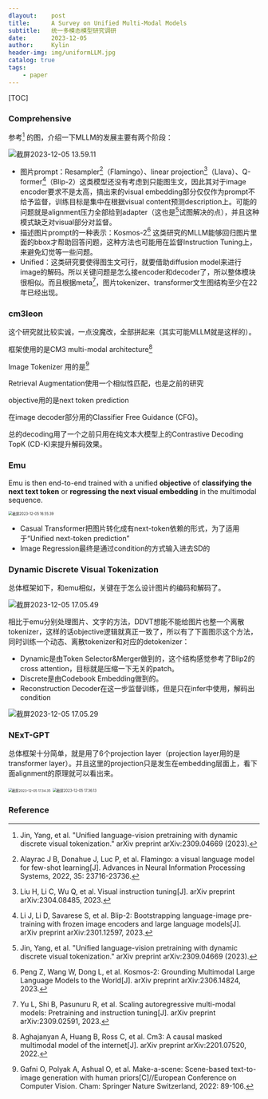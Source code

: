 ```yaml
---
dlayout:    post
title:      A Survey on Unified Multi-Modal Models
subtitle:   统一多模态模型研究调研
date:       2023-12-05
author:     Kylin
header-img: img/uniformLLM.jpg
catalog: true
tags:
    - paper
---
```




[TOC]

### Comprehensive

参考[^1] 的图，介绍一下MLLM的发展主要有两个阶段：

![截屏2023-12-05 13.59.11](http://kylinhub.oss-cn-shanghai.aliyuncs.com/uPic/20231205151219.png)

- 图片prompt：Resampler[^5]（Flamingo）、linear projection[^3]（Llava）、Q-former[^4]（Blip-2）这类模型还没有考虑到只能图生文，因此其对于image encoder要求不是太高，搞出来的visual embedding部分仅仅作为prompt不给予监督，训练目标是集中在根据visual content预测description上。可能的问题就是alignment压力全部给到adapter（这也是[^1]试图解决的点），并且这种模式缺乏对visual部分对监督。
- 描述图片prompt的一种表示：Kosmos-2[^7] 这类研究的MLLM能够回归图片里面的bbox才帮助回答问题，这种方法也可能用在监督Instruction Tuning上，来避免幻觉等一些问题。
- Unified：这类研究要使得图生文可行，就要借助diffusion model来进行image的解码。所以关键问题是怎么接encoder和decoder了，所以整体模块很相似。而且根据meta[^6]，图片tokenizer、transformer文生图结构至少在22年已经出现。



### cm3leon

这个研究就比较实诚，一点没魔改，全部拼起来（其实可能MLLM就是这样的）。

框架使用的是CM3 multi-modal architecture[^8]

Image Tokenizer 用的是[^9]

Retrieval Augmentation使用一个相似性匹配，也是之前的研究

objective用的是next token prediction



在image decoder部分用的Classifier Free Guidance (CFG)。

总的decoding用了一个之前只用在纯文本大模型上的Contrastive Decoding TopK (CD-K)来提升解码效果。



### Emu

Emu is then end-to-end trained with a unified **objective** of **classifying the next text token** or **regressing the next visual embedding** in the multimodal sequence. 

<img src="http://kylinhub.oss-cn-shanghai.aliyuncs.com/uPic/20231205165547.png" alt="截屏2023-12-05 16.55.39" style="zoom:50%;" />

- Casual Transformer把图片转化成有next-token依赖的形式，为了适用于“Unified next-token prediction”
- Image Regression最终是通过condition的方式输入进去SD的



### Dynamic Discrete Visual Tokenization

总体框架如下，和emu相似，关键在于怎么设计图片的编码和解码了。

![截屏2023-12-05 17.05.49](http://kylinhub.oss-cn-shanghai.aliyuncs.com/uPic/20231205171140.png)

相比于emu分别处理图片、文字的方法，DDVT想能不能给图片也整一个离散tokenizer，这样的话objective逻辑就真正一致了，所以有了下面图示这个方法，同时训练一个动态、离散tokenizer和对应的detokenizer：

- Dynamic是由Token Selector&Merger做到的，这个结构感觉参考了Blip2的cross attention，目标就是压缩一下无关的patch。
- Discrete是由Codebook Embedding做到的。
- Reconstruction Decoder在这一步监督训练，但是只在infer中使用，解码出condition

![截屏2023-12-05 17.05.29](http://kylinhub.oss-cn-shanghai.aliyuncs.com/uPic/20231205170826.png)



### NExT-GPT

总体框架十分简单，就是用了6个projection layer（projection layer用的是transformer layer）。并且这里的projection只是发生在embedding层面上，看下面alignment的原理就可以看出来。

<img src="http://kylinhub.oss-cn-shanghai.aliyuncs.com/uPic/20231205173619.png" alt="截屏2023-12-05 17.34.35" style="zoom:47%;" />

<img src="http://kylinhub.oss-cn-shanghai.aliyuncs.com/uPic/20231205173628.png" alt="截屏2023-12-05 17.36.13" style="zoom:50%;" />



### Reference

[^1]: Jin, Yang, et al. "Unified language-vision pretraining with dynamic discrete visual tokenization." arXiv preprint arXiv:2309.04669 (2023).
[^2]: Wu, Shengqiong, et al. "Next-gpt: Any-to-any multimodal llm." arXiv preprint arXiv:2309.05519 (2023). 
[^3]: Liu H, Li C, Wu Q, et al. Visual instruction tuning[J]. arXiv preprint arXiv:2304.08485, 2023.
[^4]: Li J, Li D, Savarese S, et al. Blip-2: Bootstrapping language-image pre-training with frozen image encoders and large language models[J]. arXiv preprint arXiv:2301.12597, 2023.
[^5]: Alayrac J B, Donahue J, Luc P, et al. Flamingo: a visual language model for few-shot learning[J]. Advances in Neural Information Processing Systems, 2022, 35: 23716-23736.
[^6]: Yu L, Shi B, Pasunuru R, et al. Scaling autoregressive multi-modal models: Pretraining and instruction tuning[J]. arXiv preprint arXiv:2309.02591, 2023.
[^7]: Peng Z, Wang W, Dong L, et al. Kosmos-2: Grounding Multimodal Large Language Models to the World[J]. arXiv preprint arXiv:2306.14824, 2023.
[^8]: Aghajanyan A, Huang B, Ross C, et al. Cm3: A causal masked multimodal model of the internet[J]. arXiv preprint arXiv:2201.07520, 2022.
[^9]: Gafni O, Polyak A, Ashual O, et al. Make-a-scene: Scene-based text-to-image generation with human priors[C]//European Conference on Computer Vision. Cham: Springer Nature Switzerland, 2022: 89-106.

